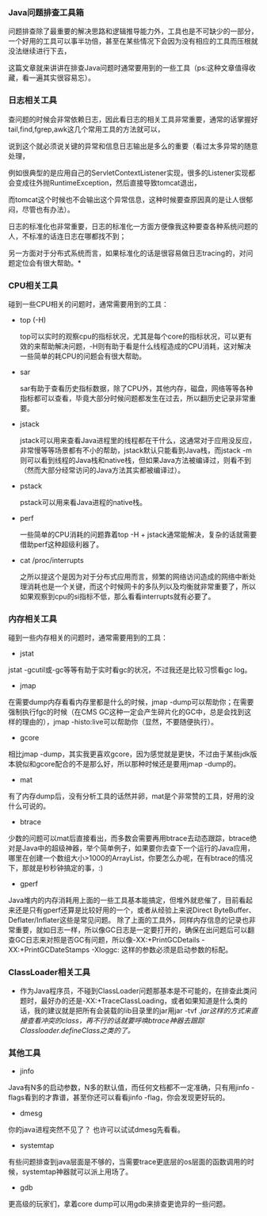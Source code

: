 ### Java问题排查工具箱

问题排查除了最重要的解决思路和逻辑推导能力外，工具也是不可缺少的一部分，一个好用的工具可以事半功倍，甚至在某些情况下会因为没有相应的工具而压根就没法继续进行下去，

这篇文章就来讲讲在排查Java问题时通常要用到的一些工具（ps:这种文章值得收藏，看一遍其实很容易忘）。

### 日志相关工具

查问题的时候会非常依赖日志，因此看日志的相关工具非常重要，通常的话掌握好tail,find,fgrep,awk这几个常用工具的方法就可以，

说到这个就必须说关键的异常和信息日志输出是多么的重要（看过太多异常的随意处理，

例如很典型的是应用自己的ServletContextListener实现，很多的Listener实现都会变成往外抛RuntimeException，然后直接导致tomcat退出，

而tomcat这个时候也不会输出这个异常信息，这种时候要查原因真的是让人很郁闷，尽管也有办法）。

日志的标准化也非常重要，日志的标准化一方面方便像我这种要查各种系统问题的人，不标准的话连日志在哪都找不到；

另一方面对于分布式系统而言，如果标准化的话是很容易做日志tracing的，对问题定位会有很大帮助。*

### CPU相关工具
碰到一些CPU相关的问题时，通常需要用到的工具：

- top (-H)

  top可以实时的观察cpu的指标状况，尤其是每个core的指标状况，可以更有效的来帮助解决问题，-H则有助于看是什么线程造成的CPU消耗，这对解决一些简单的耗CPU的问题会有很大帮助。
- sar

  sar有助于查看历史指标数据，除了CPU外，其他内存，磁盘，网络等等各种指标都可以查看，毕竟大部分时候问题都发生在过去，所以翻历史记录非常重要。
- jstack

  jstack可以用来查看Java进程里的线程都在干什么，这通常对于应用没反应，非常慢等等场景都有不小的帮助，jstack默认只能看到Java栈，而jstack -m则可以看到线程的Java栈和native栈，但如果Java方法被编译过，则看不到（然而大部分经常访问的Java方法其实都被编译过）。
- pstack

  pstack可以用来看Java进程的native栈。
- perf

  一些简单的CPU消耗的问题靠着top -H + jstack通常能解决，复杂的话就需要借助perf这种超级利器了。
- cat /proc/interrupts

  之所以提这个是因为对于分布式应用而言，频繁的网络访问造成的网络中断处理消耗也是一个关键，而这个时候网卡的多队列以及均衡就非常重要了，所以如果观察到cpu的si指标不低，那么看看interrupts就有必要了。


### 内存相关工具

碰到一些内存相关的问题时，通常需要用到的工具：


- jstat

jstat -gcutil或-gc等等有助于实时看gc的状况，不过我还是比较习惯看gc log。

- jmap

在需要dump内存看看内存里都是什么的时候，jmap -dump可以帮助你；在需要强制执行fgc的时候（在CMS GC这种一定会产生碎片化的GC中，总是会找到这样的理由的），jmap -histo:live可以帮助你（显然，不要随便执行）。

- gcore

相比jmap -dump，其实我更喜欢gcore，因为感觉就是更快，不过由于某些jdk版本貌似和gcore配合的不是那么好，所以那种时候还是要用jmap -dump的。
- mat

有了内存dump后，没有分析工具的话然并卵，mat是个非常赞的工具，好用的没什么可说的。

- btrace

少数的问题可以mat后直接看出，而多数会需要再用btrace去动态跟踪，btrace绝对是Java中的超级神器，举个简单例子，如果要你去查下一个运行的Java应用，哪里在创建一个数组大小>1000的ArrayList，你要怎么办呢，在有btrace的情况下，那就是秒秒钟搞定的事，:)
- gperf

Java堆内的内存消耗用上面的一些工具基本能搞定，但堆外就悲催了，目前看起来还是只有gperf还算是比较好用的一个，或者从经验上来说Direct ByteBuffer、Deflater/Inflater这些是常见问题。
除了上面的工具外，同样内存信息的记录也非常重要，就如日志一样，所以像GC日志是一定要打开的，确保在出问题后可以翻查GC日志来对照是否GC有问题，所以像-XX:+PrintGCDetails -XX:+PrintGCDateStamps -Xloggc: 这样的参数必须是启动参数的标配。

### ClassLoader相关工具
* 作为Java程序员，不碰到ClassLoader问题那基本是不可能的，在排查此类问题时，最好办的还是-XX:+TraceClassLoading，或者如果知道是什么类的话，我的建议就是把所有会装载的lib目录里的jar用jar -tvf *.jar这样的方式来直接查看冲突的class，再不行的话就要呼唤btrace神器去跟踪Classloader.defineClass之类的了。*

### 其他工具

- jinfo

Java有N多的启动参数，N多的默认值，而任何文档都不一定准确，只有用jinfo -flags看到的才靠谱，甚至你还可以看看jinfo -flag，你会发现更好玩的。

- dmesg

你的java进程突然不见了？ 也许可以试试dmesg先看看。

- systemtap

有些问题排查到java层面是不够的，当需要trace更底层的os层面的函数调用的时候，systemtap神器就可以派上用场了。

- gdb

更高级的玩家们，拿着core dump可以用gdb来排查更诡异的一些问题。

